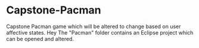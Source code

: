 Capstone-Pacman
===============

Capstone Pacman game which will be altered to change based on user affective states.
Hey
The "Pacman" folder contains an Eclipse project which can be opened and altered.
